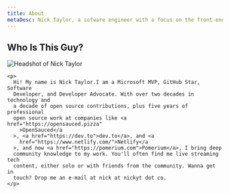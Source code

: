 ```yaml
---
title: About
metaDesc: Nick Taylor, a sofware engineer with a focus on the front-end.
---
```


## Who Is This Guy?

<img class="headshot" src="/images/colour-headshot-500x500.jpg" alt="Headshot of Nick Taylor" />

    <p>
      Hi! My name is Nick Taylor.I am a Microsoft MVP, GitHub Star, Software
      Developer, and Developer Advocate. With over two decades in technology and
      a decade of open source contributions, plus five years of professional
      open source work at companies like <a href="https://opensauced.pizza"
        >OpenSauced</a
      >, <a href="https://dev.to">dev.to</a>, and <a
        href="https://www.netlify.com/">Netlify</a
      >, and now <a href="https://pomerium.com">Pomerium</a>, I bring deep
      community knowledge to my work. You'll often find me live streaming tech
      content, either solo or with friends from the community. Wanna get in
      touch? Drop me an e-mail at nick at nickyt dot co.
    </p>